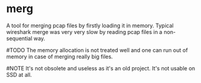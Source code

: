 # merg
A tool for merging pcap files by firstly loading it in memory. Typical wireshark merge was very very slow by reading pcap files in a non-sequential way.

#TODO
The memory allocation is not treated well and one can run out of memory in case of merging really big files.

#NOTE
It's not obsolete and useless as it's an old project. It's not usable on SSD at all.
